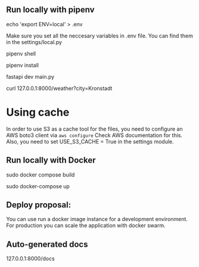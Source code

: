 ## Run locally with pipenv

echo 'export ENV=local' > .env

 Make sure you set all the neccesary variables in .env file. You can find them in the settings/local.py

pipenv shell

pipenv install

fastapi dev main.py

curl 127.0.0.1:8000/weather?city=Kronstadt

# Using cache

In order to use S3 as a cache tool for the files, you need to configure an AWS boto3 client via `aws configure`
Check AWS documentation for this.
Also, you need to set USE_S3_CACHE = True in the settings module.

## Run locally with Docker

sudo docker compose build

sudo docker-compose up


## Deploy proposal:

You can use run a docker image instance for a development environment.
For production you can scale the application with docker swarm.


## Auto-generated docs
127.0.0.1:8000/docs




